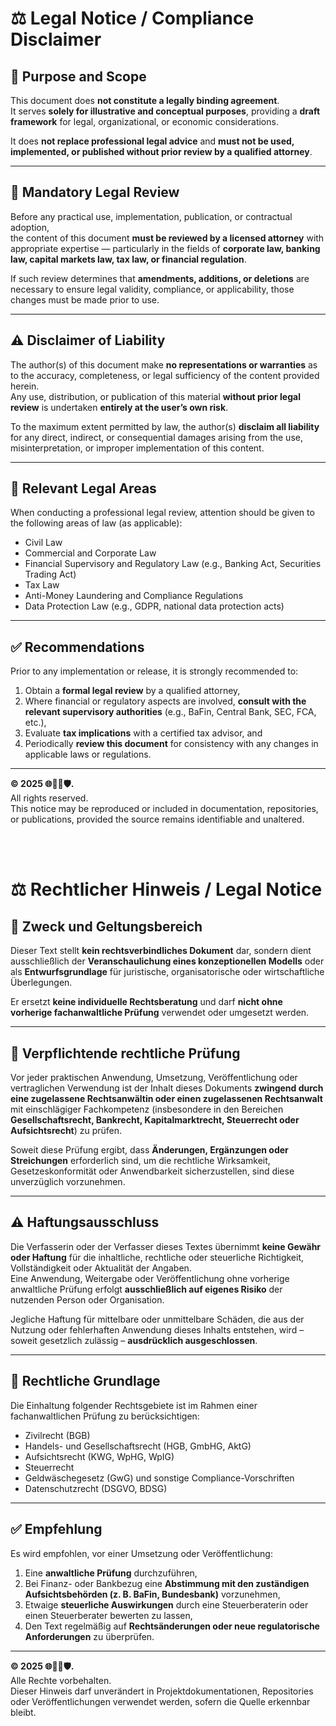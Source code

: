 # ⚖️ Legal Notice / Compliance Disclaimer

## 📘 Purpose and Scope
This document does **not constitute a legally binding agreement**.  
It serves **solely for illustrative and conceptual purposes**, providing a **draft framework** for legal, organizational, or economic considerations.

It does **not replace professional legal advice** and **must not be used, implemented, or published without prior review by a qualified attorney**.

---

## 🧾 Mandatory Legal Review
Before any practical use, implementation, publication, or contractual adoption,  
the content of this document **must be reviewed by a licensed attorney** with appropriate expertise — particularly in the fields of **corporate law, banking law, capital markets law, tax law, or financial regulation**.

If such review determines that **amendments, additions, or deletions** are necessary to ensure legal validity, compliance, or applicability, those changes must be made prior to use.

---

## ⚠️ Disclaimer of Liability
The author(s) of this document make **no representations or warranties** as to the accuracy, completeness, or legal sufficiency of the content provided herein.  
Any use, distribution, or publication of this material **without prior legal review** is undertaken **entirely at the user’s own risk**.

To the maximum extent permitted by law, the author(s) **disclaim all liability** for any direct, indirect, or consequential damages arising from the use, misinterpretation, or improper implementation of this content.

---

## 📜 Relevant Legal Areas
When conducting a professional legal review, attention should be given to the following areas of law (as applicable):
- Civil Law  
- Commercial and Corporate Law  
- Financial Supervisory and Regulatory Law (e.g., Banking Act, Securities Trading Act)  
- Tax Law  
- Anti-Money Laundering and Compliance Regulations  
- Data Protection Law (e.g., GDPR, national data protection acts)

---

## ✅ Recommendations
Prior to any implementation or release, it is strongly recommended to:
1. Obtain a **formal legal review** by a qualified attorney,  
2. Where financial or regulatory aspects are involved, **consult with the relevant supervisory authorities** (e.g., BaFin, Central Bank, SEC, FCA, etc.),  
3. Evaluate **tax implications** with a certified tax advisor, and  
4. Periodically **review this document** for consistency with any changes in applicable laws or regulations.

---

**© 2025 🌐🐾🌱🛡️.**  
All rights reserved.  
This notice may be reproduced or included in documentation, repositories, or publications, provided the source remains identifiable and unaltered.

<br>
<br>



# ⚖️ Rechtlicher Hinweis / Legal Notice

## 📘 Zweck und Geltungsbereich
Dieser Text stellt **kein rechtsverbindliches Dokument** dar, sondern dient ausschließlich der **Veranschaulichung eines konzeptionellen Modells** oder als **Entwurfsgrundlage** für juristische, organisatorische oder wirtschaftliche Überlegungen.

Er ersetzt **keine individuelle Rechtsberatung** und darf **nicht ohne vorherige fachanwaltliche Prüfung** verwendet oder umgesetzt werden.

---

## 🧾 Verpflichtende rechtliche Prüfung
Vor jeder praktischen Anwendung, Umsetzung, Veröffentlichung oder vertraglichen Verwendung ist der Inhalt dieses Dokuments **zwingend durch eine zugelassene Rechtsanwältin oder einen zugelassenen Rechtsanwalt** mit einschlägiger Fachkompetenz (insbesondere in den Bereichen **Gesellschaftsrecht, Bankrecht, Kapitalmarktrecht, Steuerrecht oder Aufsichtsrecht**) zu prüfen.

Soweit diese Prüfung ergibt, dass **Änderungen, Ergänzungen oder Streichungen** erforderlich sind, um die rechtliche Wirksamkeit, Gesetzeskonformität oder Anwendbarkeit sicherzustellen, sind diese unverzüglich vorzunehmen.

---

## ⚠️ Haftungsausschluss
Die Verfasserin oder der Verfasser dieses Textes übernimmt **keine Gewähr oder Haftung** für die inhaltliche, rechtliche oder steuerliche Richtigkeit, Vollständigkeit oder Aktualität der Angaben.  
Eine Anwendung, Weitergabe oder Veröffentlichung ohne vorherige anwaltliche Prüfung erfolgt **ausschließlich auf eigenes Risiko** der nutzenden Person oder Organisation.

Jegliche Haftung für mittelbare oder unmittelbare Schäden, die aus der Nutzung oder fehlerhaften Anwendung dieses Inhalts entstehen, wird – soweit gesetzlich zulässig – **ausdrücklich ausgeschlossen**.

---

## 📜 Rechtliche Grundlage
Die Einhaltung folgender Rechtsgebiete ist im Rahmen einer fachanwaltlichen Prüfung zu berücksichtigen:
- Zivilrecht (BGB)
- Handels- und Gesellschaftsrecht (HGB, GmbHG, AktG)
- Aufsichtsrecht (KWG, WpHG, WpIG)
- Steuerrecht
- Geldwäschegesetz (GwG) und sonstige Compliance-Vorschriften
- Datenschutzrecht (DSGVO, BDSG)

---

## ✅ Empfehlung
Es wird empfohlen, vor einer Umsetzung oder Veröffentlichung:
1. Eine **anwaltliche Prüfung** durchzuführen,  
2. Bei Finanz- oder Bankbezug eine **Abstimmung mit den zuständigen Aufsichtsbehörden (z. B. BaFin, Bundesbank)** vorzunehmen,  
3. Etwaige **steuerliche Auswirkungen** durch eine Steuerberaterin oder einen Steuerberater bewerten zu lassen,  
4. Den Text regelmäßig auf **Rechtsänderungen oder neue regulatorische Anforderungen** zu überprüfen.

---

**© 2025 🌐🐾🌱🛡️.**  
Alle Rechte vorbehalten.  
Dieser Hinweis darf unverändert in Projektdokumentationen, Repositories oder Veröffentlichungen verwendet werden, sofern die Quelle erkennbar bleibt.